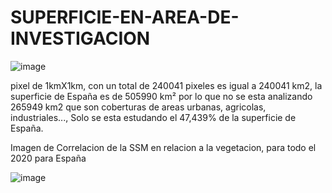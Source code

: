 # SUPERFICIE-EN-AREA-DE-INVESTIGACION
![image](https://user-images.githubusercontent.com/78845785/121606742-06307c00-ca4f-11eb-9eee-8f2a4f5aa3c3.png)


pixel de 1kmX1km, con un total de 240041 pixeles es igual a  240041 km2, la superficie de España es de 505990 km² por lo que no se esta analizando 265949 km2 que son coberturas de areas urbanas, agricolas, industriales..., Solo se esta estudando el 47,439% de la superficie de España.

Imagen de Correlacion de la SSM en relacion a la vegetacion, para todo el 2020 para España

![image](https://user-images.githubusercontent.com/78845785/121607230-f6656780-ca4f-11eb-9a9a-fa495f8e9da9.png)
